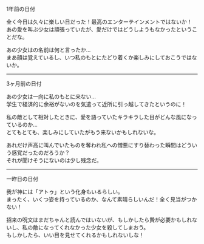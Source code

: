 1年前の日付

全く今日は久々に楽しい日だった！最高のエンターテインメントではないか！  
あの愛を叫ぶ少女は頑張っていたが、愛だけではどうしようもなかったということだな。

あの少女はの名前は何と言ったか...  
まあ顔は覚えているし、いつ私のもとにたどり着くか楽しみにしておこうではないか。

----

3ヶ月前の日付

あの少女は一向に私のもとに来ない...  
学生で経済的に余裕がないのを気遣って近所に引っ越してきたというのに！

私の敵として相対したときに、愛を語っていたキラキラした目がどんな風になっているのか...  
とてもとても、楽しみにしていたがもう来ないかもしれないな。

あれだけ声高に叫んでいたものを奪われ私への憎悪にすり替わった瞬間はどういう感覚だったのだろうか？   
それが聞けそうにないのは少し残念だ。

----

一昨日の日付

我が神には「アトゥ」という化身もいるらしい。  
まったく、いくつ姿を持っているのか、なんて素晴らしいんだ！全く見当がつかない！

招来の呪文はまだちゃんと読んではいないが、もしかしたら贄が必要かもしれないし、私の敵になってくれなかった少女を殺してしまおう。  
もしかしたら、いい目を見せてくれるかもしれないしな！
